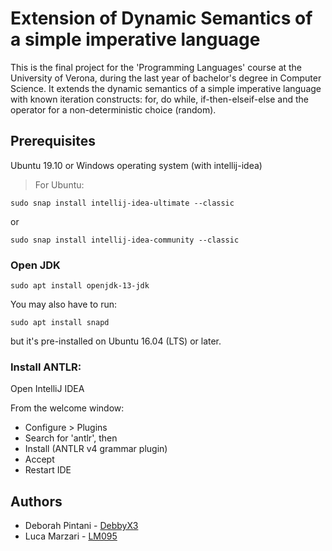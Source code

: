 # Extension of Dynamic Semantics of a simple imperative language

This is the final project for the 'Programming Languages' course at the University of Verona, during the last year of bachelor's degree in Computer Science.
It extends the dynamic semantics of a simple imperative language with known iteration constructs: for, do while, if-then-elseif-else and the operator for a non-deterministic choice (random). 

## Prerequisites

Ubuntu 19.10 or Windows operating system (with intellij-idea)

> For Ubuntu:

```
sudo snap install intellij-idea-ultimate --classic
```
or
```
sudo snap install intellij-idea-community --classic
```

### Open JDK
```
sudo apt install openjdk-13-jdk
```

You may also have to run:
```
sudo apt install snapd 
```
but it's pre-installed on Ubuntu 16.04 (LTS) or later.


### Install ANTLR:
Open IntelliJ IDEA

From the welcome window:
- Configure > Plugins
- Search for 'antlr', then
- Install (ANTLR v4 grammar plugin)
- Accept
- Restart IDE

## Authors

* Deborah Pintani - [DebbyX3](https://github.com/DebbyX3)
* Luca Marzari - [LM095](https://github.com/LM095)
